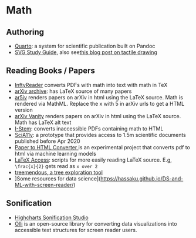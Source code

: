 
# Math

## Authoring

- [Quarto](https://quarto.org/): a system for scientific publication built on Pandoc
- [SVG Study Guide](https://docs.google.com/document/d/e/2PACX-1vQLAvLbolnTOwAqWdGH95h1G5kafuCf831zqOOhKfsb22x8DixKx3Gqiti8WWi60Fq1rqzwMdhuQLuG/pub), also see[this blog post on tactile drawing](https://marconius.com/blog/index.php/2023/04/16/on-drawing/)

## Reading Books / Papers

- [InftyReader](http://www.inftyreader.org/?p=29) converts PDFs with math into text with math in TeX
- [arXiv archive](https://arxiv.org/): has LaTeX source of many papers
- [ar5iv](https://ar5iv.org/) renders papers on arXiv in html using the LaTeX source. Math is rendered via MathML. Replace the x with 5 in arXiv urls to get a HTML version
- [arXiv Vanity](https://www.arxiv-vanity.com/) renders papers on arXiv in html using the LaTeX source. Math has LaTeX alt text
- [I-Stem](https://portal.istemai.com/register): converts inaccessible PDFs containing math to HTML
- [SciA11y](https://scia11y.org/): a prototype that provides access to 1.5m scientific documents published before Apr 2020
- [Paper to HTML Converter ](https://papertohtml.org/) is an experimental project that converts pdf to html via machine learning models
- [LaTeX Access](https://sourceforge.net/projects/latex-access/): scripts for more easily reading LaTeX source. E.g, `\frac{x}{2}` gets read as `x over 2`
- [treemendous, a tree exploration tool](https://github.com/codeofdusk/treemendous)
- ]Some resources for data science](https://hassaku.github.io/DS-and-ML-with-screen-reader/)

## Sonification

- [Highcharts Sonification Studio](https://sonification.highcharts.com/#/)
- [Olli](https://mitvis.github.io/olli/) is an open-source library for converting data visualizations into accessible text structures for screen reader users.
